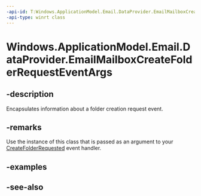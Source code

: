 ```yaml
---
-api-id: T:Windows.ApplicationModel.Email.DataProvider.EmailMailboxCreateFolderRequestEventArgs
-api-type: winrt class
---
```


<!-- Class syntax.
public class EmailMailboxCreateFolderRequestEventArgs : Windows.ApplicationModel.Email.DataProvider.IEmailMailboxCreateFolderRequestEventArgs
-->

# Windows.ApplicationModel.Email.DataProvider.EmailMailboxCreateFolderRequestEventArgs

## -description
Encapsulates information about a folder creation request event.

## -remarks
Use the instance of this class that is passed as an argument to your [CreateFolderRequested](emaildataproviderconnection_createfolderrequested.md) event handler.

## -examples

## -see-also
